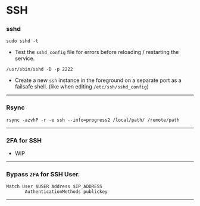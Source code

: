 # SSH

### sshd

`sudo sshd -t`

  * Test the `sshd_config` file for errors before reloading / restarting the service.

`/usr/sbin/sshd -D -p 2222`

  * Create a new `ssh` instance in the foreground on a separate port as a failsafe shell. (like when editing `/etc/ssh/sshd_config`)

-----

### Rsync

`rsync -azvhP -r -e ssh --info=progress2 /local/path/ /remote/path`

-----

### 2FA for SSH

* WIP

-----

### Bypass `2FA` for SSH User.

```
Match User $USER Address $IP_ADDRESS
       AuthenticationMethods publickey
```

-----
